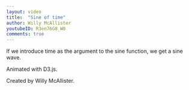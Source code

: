 ```yaml
---
layout: video
title:  "Sine of time"
author: Willy McAllister
youtubeID: R3en76G8_W0
comments: true
--- 
```


If we introduce time as the argument to the sine function, we get a sine wave.

Animated with D3.js.

Created by Willy McAllister.